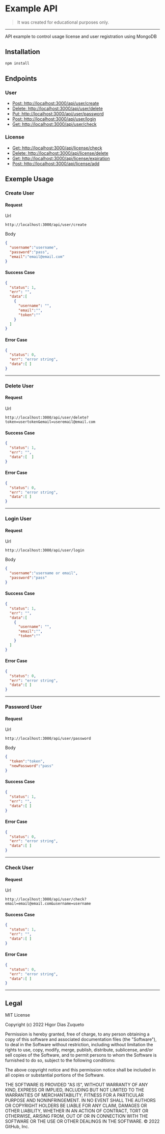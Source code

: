 # Example API

> It was created for educational purposes only.
---

API example to control usage license and user registration using MongoDB

## Installation

```bash
npm install
```

## Endpoints

### User

* [Post: http://localhost:3000/api/user/create](#usercreate)
* [Delete: http://localhost:3000/api/user/delete](#userdelete)
* [Put: http://localhost:3000/api/user/password](#userpassword)
* [Post: http://localhost:3000/api/user/login](#userlogin)
* [Get: http://localhost:3000/api/user/check](#usercheck)

### License

* [Get: http://localhost:3000/api/license/check](#licensecheck)
* [Delete: http://localhost:3000/api/license/delete](#licensedelete)
* [Get: http://localhost:3000/api/license/expiration](#licenseexpiration)
* [Post: http://localhost:3000/api/license/add](#licenseadd)

## Exemple Usage

### Create User

#### Request

Url
```
http://localhost:3000/api/user/create
```
Body
```json
{
  "username":"username",
  "password":"pass",
  "email":"email@email.com"
}
```

#### Success Case
```json
{
  "status": 1,
  "err": "",
  "data":[
    {
      "username": "",
      "email":"",
      "token":""
    }
  ]
}
```

#### Error Case
```json
{
  "status": 0,
  "err": "error string",
  "data":[ ]
}
```




---
### Delete User

#### Request

Url
```
http://localhost:3000/api/user/delete?token=usertoken&email=useremail@email.com
```

#### Success Case
```json
{
  "status": 1,
  "err": "",
  "data":[  ]
}
```

#### Error Case
```json
{
  "status": 0,
  "err": "error string",
  "data":[ ]
}
```
---
### Login User

#### Request

Url
```
http://localhost:3000/api/user/login
```
Body
```json
{
  "username":"username or email",
  "password":"pass"
}
```

#### Success Case
```json
{
  "status": 1,
  "err": "",
  "data":[
    {
      "username": "",
      "email":"",
      "token":""
    }
  ]
}
```

#### Error Case
```json
{
  "status": 0,
  "err": "error string",
  "data":[ ]
}
```
---
### Password User

#### Request

Url
```
http://localhost:3000/api/user/password
```
Body
```json
{
  "token":"token",
  "newPassword":"pass"
}
```

#### Success Case
```json
{
  "status": 1,
  "err": "",
  "data":[ ]
}
```

#### Error Case
```json
{
  "status": 0,
  "err": "error string",
  "data":[ ]
}
```
---
### Check User

#### Request

Url
```
http://localhost:3000/api/user/check?email=email@email.com&username=username
```

#### Success Case
```json
{
  "status": 1,
  "err": "",
  "data":[ ]
}
```

#### Error Case
```json
{
  "status": 0,
  "err": "error string",
  "data":[ ]
}
```
---
## Legal

MIT License

Copyright (c) 2022 Higor Dias Zuqueto

Permission is hereby granted, free of charge, to any person obtaining a copy
of this software and associated documentation files (the "Software"), to deal
in the Software without restriction, including without limitation the rights
to use, copy, modify, merge, publish, distribute, sublicense, and/or sell
copies of the Software, and to permit persons to whom the Software is
furnished to do so, subject to the following conditions:

The above copyright notice and this permission notice shall be included in all
copies or substantial portions of the Software.

THE SOFTWARE IS PROVIDED "AS IS", WITHOUT WARRANTY OF ANY KIND, EXPRESS OR
IMPLIED, INCLUDING BUT NOT LIMITED TO THE WARRANTIES OF MERCHANTABILITY,
FITNESS FOR A PARTICULAR PURPOSE AND NONINFRINGEMENT. IN NO EVENT SHALL THE
AUTHORS OR COPYRIGHT HOLDERS BE LIABLE FOR ANY CLAIM, DAMAGES OR OTHER
LIABILITY, WHETHER IN AN ACTION OF CONTRACT, TORT OR OTHERWISE, ARISING FROM,
OUT OF OR IN CONNECTION WITH THE SOFTWARE OR THE USE OR OTHER DEALINGS IN THE
SOFTWARE.
© 2022 GitHub, Inc.
